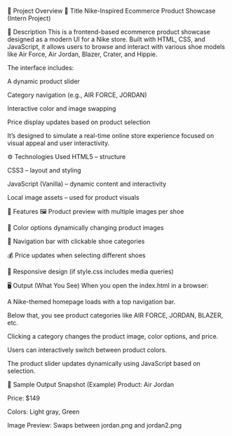 🛒 Project Overview
📌 Title
Nike-Inspired Ecommerce Product Showcase (Intern Project)

🧾 Description
This is a frontend-based ecommerce product showcase designed as a modern UI for a Nike store. Built with HTML, CSS, and JavaScript, it allows users to browse and interact with various shoe models like Air Force, Air Jordan, Blazer, Crater, and Hippie.

The interface includes:

A dynamic product slider

Category navigation (e.g., AIR FORCE, JORDAN)

Interactive color and image swapping

Price display updates based on product selection

It’s designed to simulate a real-time online store experience focused on visual appeal and user interactivity.

⚙️ Technologies Used
HTML5 – structure

CSS3 – layout and styling

JavaScript (Vanilla) – dynamic content and interactivity

Local image assets – used for product visuals

🎯 Features
🖼️ Product preview with multiple images per shoe

🎨 Color options dynamically changing product images

🧭 Navigation bar with clickable shoe categories

💰 Price updates when selecting different shoes

📱 Responsive design (if style.css includes media queries)

🖥️ Output (What You See)
When you open the index.html in a browser:

A Nike-themed homepage loads with a top navigation bar.

Below that, you see product categories like AIR FORCE, JORDAN, BLAZER, etc.

Clicking a category changes the product image, color options, and price.

Users can interactively switch between product colors.

The product slider updates dynamically using JavaScript based on selection.

📁 Sample Output Snapshot (Example)
Product: Air Jordan

Price: $149

Colors: Light gray, Green

Image Preview: Swaps between jordan.png and jordan2.png
